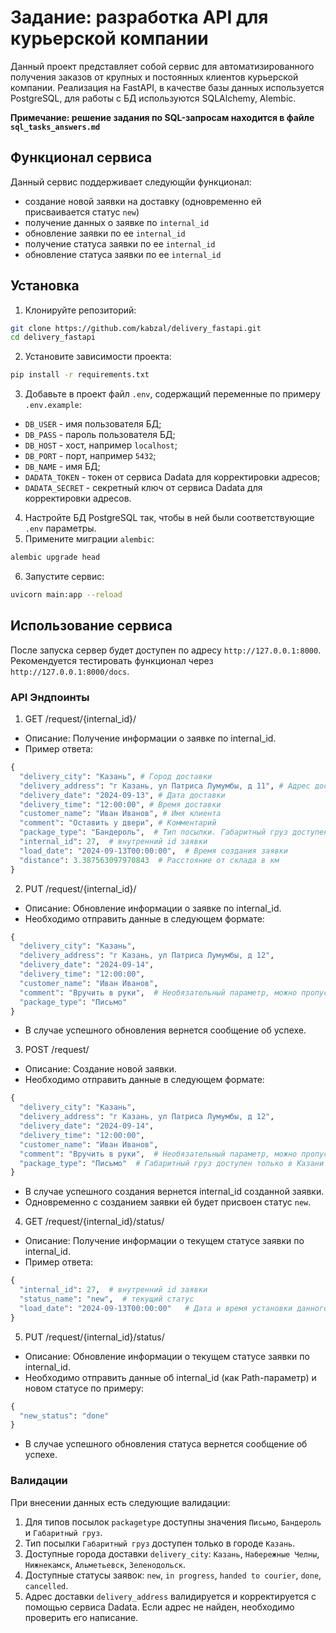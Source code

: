 # Задание: разработка API для курьерской компании

Данный проект представляет собой сервис для автоматизированного получения заказов от крупных и постоянных клиентов курьерской компании. Реализация на FastAPI, 
в качестве базы данных используется PostgreSQL, для работы с БД используются SQLAlchemy, Alembic.

**Примечание: решение задания по SQL-запросам находится в файле `sql_tasks_answers.md`**

## Функционал сервиса
Данный сервис поддерживает следующйи функционал:
- создание новой заявки на доставку (одновременно ей присваивается статус `new`)
- получение данных о заявке по `internal_id`
- обновление заявки по ее `internal_id`
- получение статуса заявки по ее `internal_id`
- обновление статуса заявки по ее `internal_id`

## Установка
1. Клонируйте репозиторий:
```bash
git clone https://github.com/kabzal/delivery_fastapi.git
cd delivery_fastapi
```
2. Установите зависимости проекта:
```bash
pip install -r requirements.txt
```
3. Добавьте в проект файл `.env`, содержащий переменные по примеру `.env.example`:
- `DB_USER` - имя пользователя БД;
- `DB_PASS` - пароль пользователя БД;
- `DB_HOST` - хост, например `localhost`;
- `DB_PORT` - порт, например `5432`;
- `DB_NAME` - имя БД;
- `DADATA_TOKEN` - токен от сервиса Dadata для корректировки адресов;
- `DADATA_SECRET` - секретный ключ от сервиса Dadata для корректировки адресов.
4. Настройте БД PostgreSQL так, чтобы в ней были соответствующие `.env` параметры.
5. Примените миграции `alembic`:
```bash
alembic upgrade head
```
6. Запустите сервис:
```bash
uvicorn main:app --reload
```

## Использование сервиса
После запуска сервер будет доступен по адресу `http://127.0.0.1:8000`. Рекомендуется тестировать функционал через `http://127.0.0.1:8000/docs`.

### API Эндпоинты
1. GET /request/{internal_id}/
- Описание: Получение информации о заявке по internal_id.
- Пример ответа:
```python
{
  "delivery_city": "Казань", # Город доставки
  "delivery_address": "г Казань, ул Патриса Лумумбы, д 11", # Адрес доставки
  "delivery_date": "2024-09-13", # Дата доставки
  "delivery_time": "12:00:00", # Время доставки
  "customer_name": "Иван Иванов", # Имя клиента
  "comment": "Оставить у двери", # Комментарий
  "package_type": "Бандероль",  # Тип посылки. Габаритный груз доступен только в Казани
  "internal_id": 27,  # внутренний id заявки
  "load_date": "2024-09-13T00:00:00",  # Время создания заявки
  "distance": 3.387563097970843  # Расстояние от склада в км
}
```
2. PUT /request/{internal_id}/
- Описание: Обновление информации о заявке по internal_id.
- Необходимо отправить данные в следующем формате:
```python
{
  "delivery_city": "Казань",
  "delivery_address": "г Казань, ул Патриса Лумумбы, д 12",
  "delivery_date": "2024-09-14",
  "delivery_time": "12:00:00",
  "customer_name": "Иван Иванов",
  "comment": "Вручить в руки",  # Необязательный параметр, можно пропустить, тогда комментария не будет
  "package_type": "Письмо"
}
```
- В случае успешного обновления вернется сообщение об успехе.
3. POST /request/
- Описание: Создание новой заявки.
- Необходимо отправить данные в следующем формате:
```python
{
  "delivery_city": "Казань",
  "delivery_address": "г Казань, ул Патриса Лумумбы, д 12",
  "delivery_date": "2024-09-14",
  "delivery_time": "12:00:00",
  "customer_name": "Иван Иванов",
  "comment": "Вручить в руки",  # Необязательный параметр, можно пропустить, тогда комментария не будет
  "package_type": "Письмо"  # Габаритный груз доступен только в Казани
}
```
- В случае успешного создания вернется internal_id созданной заявки.
- Одновременно с созданием заявки ей будет присвоен статус `new`.
4. GET /request/{internal_id}/status/
- Описание: Получение информации о текущем статусе заявки по internal_id.
- Пример ответа:
```python
{
  "internal_id": 27,  # внутренний id заявки
  "status_name": "new",  # текущий статус
  "load_date": "2024-09-13T00:00:00"   # Дата и время установки данного статуса
}
```
5. PUT /request/{internal_id}/status/
- Описание: Обновление информации о текущем статусе заявки по internal_id.
- Необходимо отправить данные об internal_id (как Path-параметр) и новом статусе по примеру:
```python
{
  "new_status": "done"
}
```
- В случае успешного обновления статуса вернется сообщение об успехе.

### Валидации
При внесении данных есть следующие валидации:
1. Для типов посылок `packagetype` доступны значения `Письмо`, `Бандероль` и `Габаритный груз`.
2. Тип посылки `Габаритный груз` доступен только в городе `Казань`.
3. Доступные города доставки `delivery_city`: `Казань`, `Набережные Челны`, `Нижнекамск`, `Альметьевск`, `Зеленодольск`.
4. Доступные статусы заявок: `new`, `in progress`, `handed to courier`, `done`, `cancelled`.
5. Адрес доставки `delivery_address` валидируется и корректируется с помощью сервиса Dadata. Если адрес не найден, необходимо проверить его написание.
